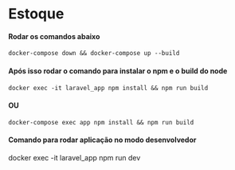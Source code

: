 # Estoque

#### Rodar os comandos abaixo

```docker-compose down && docker-compose up --build```

#### Após isso rodar o comando para instalar o npm e o build do node

`docker exec -it laravel_app npm install && npm run build`

#### OU

`docker-compose exec app npm install && npm run build`

#### Comando para rodar aplicação no modo desenvolvedor
docker exec -it laravel_app npm run dev


